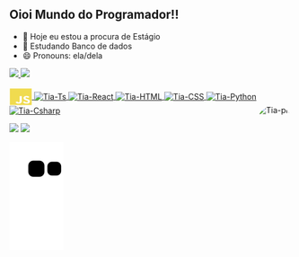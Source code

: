 ## Oioi Mundo do Programador!!

- 🔭 Hoje eu estou a procura de Estágio
- 🌱 Estudando Banco de dados
- 😄 Pronouns: ela/dela

<div align="left">
  <a href="https://github.com/tiamanda">
  <img height="180em" src="https://github-readme-stats.vercel.app/api?username=tiamanda&show_icons=true&theme=synthwave&include_all_commits=true&count_private=true"/>
  <img height="180em" src="https://github-readme-stats.vercel.app/api/top-langs/?username=tiamanda&layout=compact&langs_count=7&theme=synthwave"/>
</div>

<div style="display: inline_block"><br>
  <img align="center" alt="Tia-Js" height="30" width="40" src="https://raw.githubusercontent.com/devicons/devicon/master/icons/javascript/javascript-plain.svg">
  <img align="center" alt="Tia-Ts" height="30" width="40" <img src="https://cdn.jsdelivr.net/gh/devicons/devicon/icons/csharp/csharp-original.svg" />
  <img align="center" alt="Tia-React" height="30" width="40" <img src="https://cdn.jsdelivr.net/gh/devicons/devicon/icons/cplusplus/cplusplus-original.svg" />
  <img align="center" alt="Tia-HTML" height="30" width="40" <img src="https://cdn.jsdelivr.net/gh/devicons/devicon/icons/android/android-original-wordmark.svg" />
  <img align="center" alt="Tia-CSS" height="30" width="40" <img src="https://cdn.jsdelivr.net/gh/devicons/devicon/icons/photoshop/photoshop-plain.svg" />
  <img align="center" alt="Tia-Python" height="30" width="40" <img src="https://cdn.jsdelivr.net/gh/devicons/devicon/icons/vscode/vscode-original.svg" />
  <img align="center" alt="Tia-Csharp" height="30" width="40" <img src="https://cdn.jsdelivr.net/gh/devicons/devicon/icons/html5/html5-original.svg" />
  <img align="right" alt="Tia-pic" height="150" style="border-radius:50px;" src="https://media.discordapp.net/attachments/800862007674535948/1024753244116885504/download20220903153833.png">
</div>
  <p/>
  
  <div> 
  <a href = "mailto:wonkz.contatos@gmail.com"><img src="https://img.shields.io/badge/-Gmail-%23333?style=for-the-badge&logo=gmail&logoColor=white" target="_blank"></a>
  <a href="https://www.linkedin.com/in/amanda-pra%C3%A7a" target="_blank"><img src="https://img.shields.io/badge/-LinkedIn-%230077B5?style=for-the-badge&logo=linkedin&logoColor=white" target="_blank"></a> 
 
  ![Snake animation](https://github.com/rafaballerini/rafaballerini/blob/output/github-contribution-grid-snake.svg)
 
</div>
